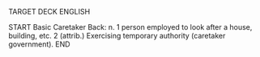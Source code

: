 TARGET DECK
ENGLISH

START
Basic
Caretaker
Back: n. 1 person employed to look after a house, building, etc. 2 (attrib.) Exercising temporary authority (caretaker government).
END
